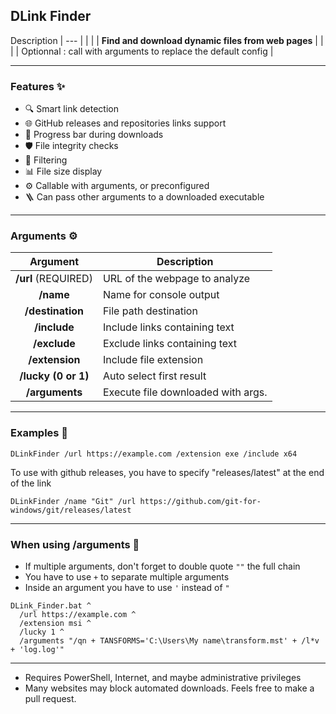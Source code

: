  ## **DLink Finder**

 Description
|                           ---                         |
|                                                       |
|   **Find and download dynamic files from web pages**  |
|                                                       |
|   Optionnal : call with arguments to replace the default config   |

--------------------

### Features ✨ 

- 🔍 Smart link detection
- 🌐 GitHub releases and repositories links support
- 🔄 Progress bar during downloads
- 🛡️ File integrity checks
- 🎯 Filtering
- 📊 File size display
- ⚙️ Callable with arguments, or preconfigured
- 🪜 Can pass other arguments to a downloaded executable

--------------------

### Arguments ⚙️

|  Argument  | Description                                    |
|:----------:|------------------------------------------------|
| **/url** (REQUIRED) | URL of the webpage to analyze         |
| **/name**           | Name for console output               |
| **/destination**    | File path destination                 |
| **/include**        | Include links containing text         |
| **/exclude**        | Exclude links containing text         |
| **/extension**      | Include file extension                |
| **/lucky (0 or 1)** | Auto select first result              |
| **/arguments**      | Execute file downloaded with args.    |

--------------------

### Examples 📝
`DLinkFinder /url https://example.com /extension exe /include x64`

To use with github releases, you have to specify "releases/latest" at the end of the link

`DLinkFinder /name "Git" /url https://github.com/git-for-windows/git/releases/latest`

--------------------

### When using /arguments 🔧
- If multiple arguments, don't forget to double quote `""` the full chain
- You have to use `+` to separate multiple arguments 
- Inside an argument you have to use `'` instead of `"`

```
DLink_Finder.bat ^
  /url https://example.com ^
  /extension msi ^
  /lucky 1 ^
  /arguments "/qn + TANSFORMS='C:\Users\My name\transform.mst' + /l*v + 'log.log'"
```

--------------------

- Requires PowerShell, Internet, and maybe administrative privileges
- Many websites may block automated downloads. Feels free to make a pull request.
